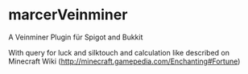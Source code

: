 # marcerVeinminer
A Veinminer Plugin für Spigot and Bukkit

With query for luck and silktouch and calculation like described on Minecraft Wiki (http://minecraft.gamepedia.com/Enchanting#Fortune)
